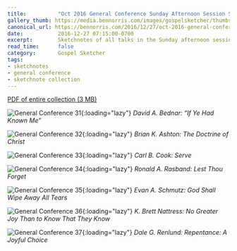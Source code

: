 ```yaml
---
title:          "Oct 2016 General Conference Sunday Afternoon Session Sketchnotes"
gallery_thumb: https://media.bennorris.com/images/gospelsketcher/thumbs/oct-16-5-bednar.jpg
canonical_url: https://bennorris.com/2016/12/27/oct-2016-general-conference-sunday-afternoon-session-sketchnotes
date:           2016-12-27 07:15:00-0700
excerpt:        Sketchnotes of all talks in the Sunday afternoon session from Oct 2016 LDS General Conference
read_time:      false
category:       Gospel Sketcher
tags:
- sketchnotes
- general conference
- sketchnote collection
---
```


[PDF of entire collection (3 MB)](https://media.bennorris.com/images/gospelsketcher/general-conference/oct-2016/oct-2016-general-conference-06-sun-afternoon-sketchnotes.pdf)

![General Conference 31](https://media.bennorris.com/images/gospelsketcher/general-conference/oct-2016/oct-16-5-bednar.jpg){:loading="lazy"}
_David A. Bednar: “If Ye Had Known Me”_

![General Conference 32](https://media.bennorris.com/images/gospelsketcher/general-conference/oct-2016/oct-16-5-ashton.jpg){:loading="lazy"}
_Brian K. Ashton: The Doctrine of Christ_

![General Conference 33](https://media.bennorris.com/images/gospelsketcher/general-conference/oct-2016/oct-16-5-cook.jpg){:loading="lazy"}
_Carl B. Cook: Serve_

![General Conference 34](https://media.bennorris.com/images/gospelsketcher/general-conference/oct-2016/oct-16-5-rasband.jpg){:loading="lazy"}
_Ronald A. Rasband: Lest Thou Forget_

![General Conference 35](https://media.bennorris.com/images/gospelsketcher/general-conference/oct-2016/oct-16-5-schmutz.jpg){:loading="lazy"}
_Evan A. Schmutz: God Shall Wipe Away All Tears_

![General Conference 36](https://media.bennorris.com/images/gospelsketcher/general-conference/oct-2016/oct-16-5-nattress.jpg){:loading="lazy"}
_K. Brett Nattress: No Greater Joy Than to Know That They Know_

![General Conference 37](https://media.bennorris.com/images/gospelsketcher/general-conference/oct-2016/oct-16-5-renlund.jpg){:loading="lazy"}
_Dale G. Renlund: Repentance: A Joyful Choice_

